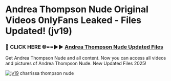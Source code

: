 # Andrea Thompson Nude Original Videos 0nlyFans Leaked - Files Updated! (jv19)

<h3>🔴 CLICK HERE 🌐==►► <a href="https://tinyurl.com/yrmya6cz" rel="nofollow">Andrea Thompson Nude Updated Files</a></h3>

Get Andrea Thompson Nude and all content. Now you can access all videos and pictures of Andrea Thompson Nude. New Updated Files 2025!

[![jv19](https://i.imgur.com/FMdXYCs.gif)](https://tinyurl.com/yrmya6cz)
charrissa thompson nude